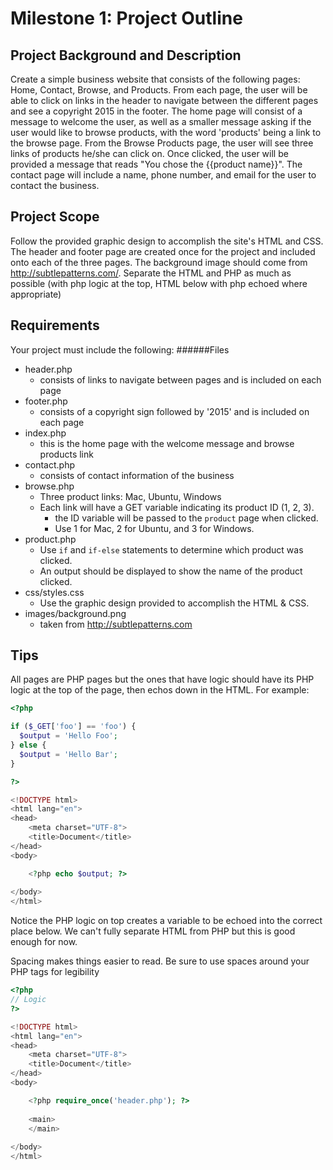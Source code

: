# Milestone 1: Project Outline

## Project Background and Description
Create a simple business website that consists of the following pages: Home, Contact, Browse, and Products. From each page, the user will be able to click on links in the header to navigate between the different pages and see a copyright 2015 in the footer. The home page will consist of a message to welcome the user, as well as a smaller message asking if the user would like to browse products, with the word 'products' being a link to the browse page. From the Browse Products page, the user will see three links of products he/she can click on. Once clicked, the user will be provided a message that reads "You chose the {{product name}}". The contact page will include a name, phone number, and email for the user to contact the business. 

## Project Scope
Follow the provided graphic design to accomplish the site's HTML and CSS. The header and footer page are created once for the project and included onto each of the three pages. The background image should come from http://subtlepatterns.com/. Separate the HTML and PHP as much as possible (with php logic at the top, HTML below with php echoed where appropriate)

## Requirements
Your project must include the following:
######Files
- header.php
  - consists of links to navigate between pages and is included on each page
- footer.php
  - consists of a copyright sign followed by '2015' and is included on each page
- index.php
  - this is the home page with the welcome message and browse products link
- contact.php
  - consists of contact information of the business
- browse.php
  - Three product links: Mac, Ubuntu, Windows
  - Each link will have a GET variable indicating its product ID (1, 2, 3).
    - the ID variable will be passed to the `product` page when clicked. 
    - Use 1 for Mac, 2 for Ubuntu, and 3 for Windows.
- product.php
  - Use `if` and `if-else` statements to determine which product was clicked.
  - An output should be displayed to show the name of the product clicked.
- css/styles.css
  - Use the graphic design provided to accomplish the HTML & CSS.
- images/background.png
  - taken from http://subtlepatterns.com 

## Tips

All pages are PHP pages but the ones that have logic should have its PHP logic at the top of the page, then echos down in the HTML. For example:

```php
<?php

if ($_GET['foo'] == 'foo') {
  $output = 'Hello Foo';
} else {
  $output = 'Hello Bar';
}

?>

<!DOCTYPE html>
<html lang="en">
<head>
	<meta charset="UTF-8">
	<title>Document</title>
</head>
<body>

	<?php echo $output; ?>
	
</body>
</html>
```

Notice the PHP logic on top creates a variable to be echoed into the correct place below. We can't fully separate HTML from PHP but this is good enough for now. 

Spacing makes things easier to read. Be sure to use spaces around your PHP tags for legibility

```php
<?php
// Logic
?>

<!DOCTYPE html>
<html lang="en">
<head>
	<meta charset="UTF-8">
	<title>Document</title>
</head>
<body>

	<?php require_once('header.php'); ?>
	
	<main>
	</main>
	
</body>
</html>
```
